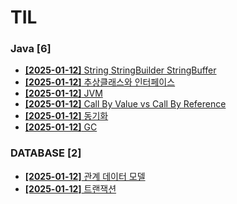 # TIL
 
### Java [6]
- [**[2025-01-12]**  String StringBuilder StringBuffer](https://github.com/A-lass/TIL/blob/main/Java/String_StringBuilder_StringBuffer.md)
- [**[2025-01-12]**  추상클래스와 인터페이스](https://github.com/A-lass/TIL/blob/main/Java/추상클래스와_인터페이스.md)
- [**[2025-01-12]**  JVM](https://github.com/A-lass/TIL/blob/main/Java/JVM.md)
- [**[2025-01-12]**  Call By Value vs Call By Reference](https://github.com/A-lass/TIL/blob/main/Java/Call_By_Value_vs_Call_By_Reference.md)
- [**[2025-01-12]**  동기화](https://github.com/A-lass/TIL/blob/main/Java/동기화.md)
- [**[2025-01-12]**  GC](https://github.com/A-lass/TIL/blob/main/Java/GC.md)
### DATABASE [2]
- [**[2025-01-12]**  관계 데이터 모델](https://github.com/A-lass/TIL/blob/main/DATABASE/관계_데이터_모델.md)
- [**[2025-01-12]**  트랜잭션](https://github.com/A-lass/TIL/blob/main/DATABASE/트랜잭션.md)
